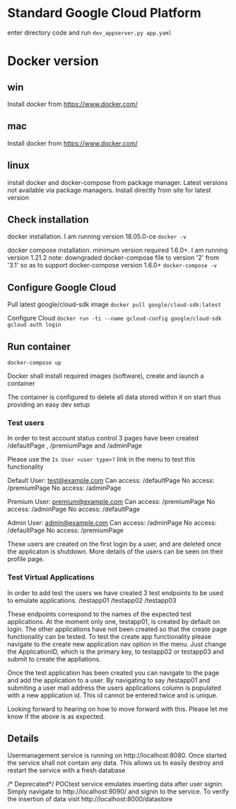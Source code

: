 # Standard Google Cloud Platform
enter directory code and run `dev_appserver.py app.yaml`

# Docker version
## win
Install docker from https://www.docker.com/
## mac
Install docker from https://www.docker.com/
## linux
install docker and docker-compose from package manager. Latest versions not available via package managers.
Install directly from site for latest version

## Check installation
docker installation. I am running version 18.05.0-ce
`docker -v`

docker compose installation. minimum version required 1.6.0+. I am running version 1.21.2
note: downgraded docker-compose file to version '2' from '3.1' so as to support docker-compose version 1.6.0+
`docker-compose -v`

## Configure Google Cloud
Pull latest google/cloud-sdk image
`docker pull google/cloud-sdk:latest`

Configure Cloud
`docker run -ti --name gcloud-config google/cloud-sdk gcloud auth login`

## Run container
`docker-compose up`

Docker shall install required images (software), create and launch a container

The container is configured to delete all data stored within it on start thus providing an easy dev setup


### Test users

In order to test account status control 3 pages have been created /defaultPage , /premiumPage and /adminPage

Please use the `Is User <user type>?` link in the menu to test this functionality

Default User: test@example.com
Can access: /defaultPage
No access: /premiumPage
No access: /adminPage

Premium User: premium@example.com
Can access: /premiumPage
No access: /adminPage
No access: /defaultPage

Admin User: admin@example.com
Can access: /adminPage
No access: /defaultPage
No access: /premiumPage

These users are created on the first login by a user, and are deleted once the applicaton is shutdown.
More details of the users can be seen on their profile page.

### Test Virtual Applications

In order to add test the users we have created 3 test endpoints to be used to emulate applications.
/testapp01
/testapp02
/testapp03

These endpoints correspond to the names of the expected test applications.
At the moment only one, testapp01, is created by default on login.
The other applications have not been created so that the create page functionality can be tested.
To test the create app functionality please navigate to the create new application nav option in the menu.
Just change the ApplicationID, which is the primary key, to testapp02 or testapp03 and submit to create the appliations.

Once the test application has been created you can navigate to the page and add the application to a user. By navigating to say /testapp01 and submiting a user mail address the users applications column is populated with a new application id. This id cannot be entered twice and is unique.

Looking forward to hearing on how to move forward with this. Please let me know if the above is as expected.

## Details

Usermanagement service is running on http://localhost:8080.
Once started the service shall not contain any data. This allows us to easily destroy and restart the service with a fresh database

/* Deprecated*/
POCtest service emulates inserting data after user signin.
Simply navigate to http://localhost:9090/ and signin to the service.
To verify the insertion of data visit http://localhost:8000/datastore
